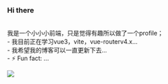 ### Hi there  
<br/>我是一个小小小前端，只是觉得有趣所以做了一个profile；
<br/>-   我目前正在学习vue3，vite，vue-routerv4.x...
<br/>-   我希望我的博客可以一直更新下去...
<br/>- ⚡ Fun fact: ...
<br/>

![](https://github-readme-stats.vercel.app/api?username=gxhpersonal)
